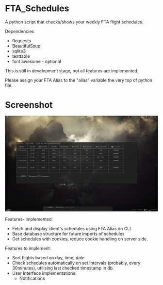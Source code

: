 # FTA_Schedules
A python script that checks/shows your weekly FTA flight schedules. 

Dependencies
- Requests
- BeautifulSoup
- sqlite3
- texttable
- font awesome - optional


This is still in development stage, not all features are implemented.

Please assign your FTA Alias to the "alias" variable the very top of python file. 

# Screenshot
![Screenshot1 tag](https://github.com/KHZ-INTL/FTA_Schedules/blob/master/flyfta.png)

Features- implemented:
 - Fetch and display client's schedules using FTA Alias on CLI
 - Base database structure for future imports of schedules
 - Get schedules with cookies, reduce cookie handling on server side.

Features to implement:
 - Sort flights based on day, time, date
 - Check schedules automatically on set intervals (probably, every 30minutes), utilising last checked timestamp in db.
 - User Interface implementations: 
   - Notifications

 
